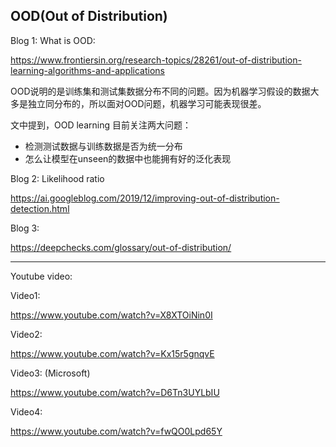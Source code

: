 ## OOD(Out of Distribution)

Blog 1: What is OOD: 

https://www.frontiersin.org/research-topics/28261/out-of-distribution-learning-algorithms-and-applications

OOD说明的是训练集和测试集数据分布不同的问题。因为机器学习假设的数据大多是独立同分布的，所以面对OOD问题，机器学习可能表现很差。

文中提到，OOD learning 目前关注两大问题：

- 检测测试数据与训练数据是否为统一分布
- 怎么让模型在unseen的数据中也能拥有好的泛化表现



Blog 2:  Likelihood ratio

https://ai.googleblog.com/2019/12/improving-out-of-distribution-detection.html





Blog 3:

https://deepchecks.com/glossary/out-of-distribution/







------

Youtube video:

Video1: 

https://www.youtube.com/watch?v=X8XTOiNin0I





Video2:

https://www.youtube.com/watch?v=Kx15r5gnqvE





Video3: (Microsoft)

https://www.youtube.com/watch?v=D6Tn3UYLbIU



Video4:

https://www.youtube.com/watch?v=fwQO0Lpd65Y